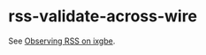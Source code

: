 # rss-validate-across-wire

See [Observing RSS on ixgbe](../../Documentation/case-studies/observing-rss-on-ixgbe.md).
